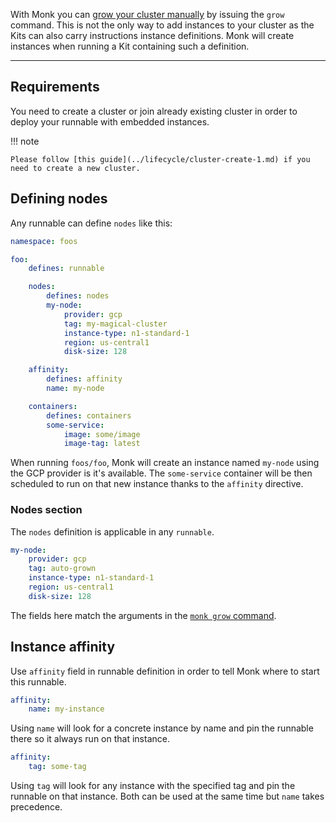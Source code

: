 With Monk you can [grow your cluster manually](../lifecycle/cluster-create-1.md) by issuing the `grow` command. This is not the only way to add instances to your cluster as the Kits can also carry instructions instance definitions. Monk will create instances when running a Kit containing such a definition.

---

## Requirements

You need to create a cluster or join already existing cluster in order to deploy your runnable with embedded instances.

!!! note

    Please follow [this guide](../lifecycle/cluster-create-1.md) if you need to create a new cluster.

## Defining nodes

Any runnable can define `nodes` like this:

```yaml linenums="1"
namespace: foos

foo:
    defines: runnable

    nodes:
        defines: nodes
        my-node:
            provider: gcp
            tag: my-magical-cluster
            instance-type: n1-standard-1
            region: us-central1
            disk-size: 128

    affinity:
        defines: affinity
        name: my-node

    containers:
        defines: containers
        some-service:
            image: some/image
            image-tag: latest
```

When running `foos/foo`, Monk will create an instance named `my-node` using the GCP provider is it's available. The `some-service` container will be then scheduled to run on that new instance thanks to the `affinity` directive.

### Nodes section

The `nodes` definition is applicable in any `runnable`.

```yaml linenums="1"
my-node:
    provider: gcp
    tag: auto-grown
    instance-type: n1-standard-1
    region: us-central1
    disk-size: 128
```

The fields here match the arguments in the [`monk grow` command](../cli/monkd.md).

## Instance affinity

Use `affinity` field in runnable definition in order to tell Monk where to start this runnable.

```yaml linenums="1"
affinity:
    name: my-instance
```

Using `name` will look for a concrete instance by name and pin the runnable there so it always run on that instance.

```yaml linenums="1"
affinity:
    tag: some-tag
```

Using `tag` will look for any instance with the specified tag and pin the runnable on that instance.
Both can be used at the same time but `name` takes precedence.
